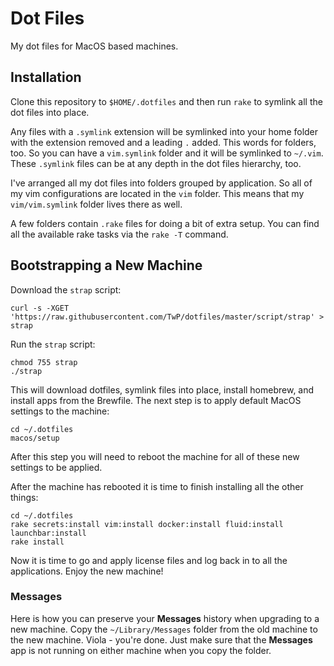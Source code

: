 # Dot Files

My dot files for MacOS based machines.

## Installation

Clone this repository to `$HOME/.dotfiles` and then run `rake` to symlink all
the dot files into place.

Any files with a `.symlink` extension will be symlinked into your home folder
with the extension removed and a leading `.` added. This words for folders, too.
So you can have a `vim.symlink` folder and it will be symlinked to `~/.vim`.
These `.symlink` files can be at any depth in the dot files hierarchy, too.

I've arranged all my dot files into folders grouped by application. So all of my
vim configurations are located in the `vim` folder. This means that my
`vim/vim.symlink` folder lives there as well.

A few folders contain `.rake` files for doing a bit of extra setup. You can find
all the available rake tasks via the `rake -T` command.

## Bootstrapping a New Machine

Download the `strap` script:

```
curl -s -XGET 'https://raw.githubusercontent.com/TwP/dotfiles/master/script/strap' > strap
```

Run the `strap` script:

```
chmod 755 strap
./strap
```

This will download dotfiles, symlink files into place, install homebrew, and
install apps from the Brewfile. The next step is to apply default MacOS settings
to the machine:

```
cd ~/.dotfiles
macos/setup
```

After this step you will need to reboot the machine for all of these new
settings to be applied.

After the machine has rebooted it is time to finish installing all the other
things:

```
cd ~/.dotfiles
rake secrets:install vim:install docker:install fluid:install launchbar:install
rake install
```

Now it is time to go and apply license files and log back in to all the
applications. Enjoy the new machine!

### Messages

Here is how you can preserve your **Messages** history when upgrading to a new
machine. Copy the `~/Library/Messages` folder from the old machine to the new
machine. Viola - you're done. Just make sure that the **Messages** app is not
running on either machine when you copy the folder.

